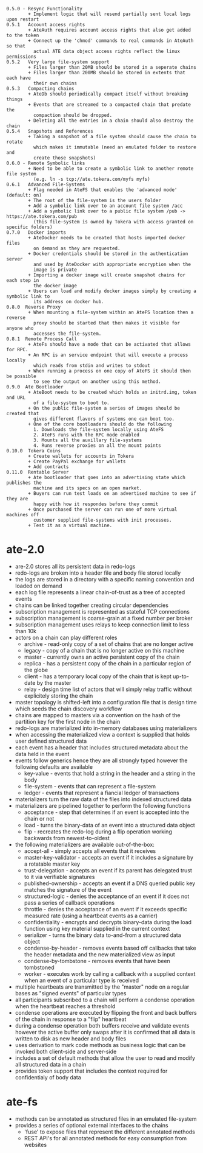```
0.5.0 - Resync Functionality
        + Implement logic that will resend partially sent local logs upon restart
0.5.1   Account access rights
        + AteAuth requires account access rights that also get added to the token
        + Connect up the 'chmod' commands to real commands in AteAuth so that
          actual ATE data object access rights reflect the linux permissions
0.5.2   Very large file-system support
        + Files larger than 20MB should be stored in a seperate chains
        + Files larger than 200MB should be stored in extents that each have
          their own chains
0.5.3   Compacting chains
        + AteDb should periodically compact itself without breaking things
        + Events that are streamed to a compacted chain that predate the
          compaction should be dropped.
        + Deleting all the entries in a chain should also destroy the chain
0.5.4   Snapshots and References
        + Taking a snapshot of a file system should cause the chain to rotate
          which makes it immutable (need an emulated folder to restore and
          create those snapshots)
0.6.0 - Remote Symbolic links
        + Need to be able to create a symbolic link to another remote file system
          (e.g. ln -s tcp://ate.tokera.com/myfs myfs)
0.6.1   Advanced File-Systems
        + Flag needed in AteFS that enables the 'advanced mode' (default: on)
        + The root of the file-system is the users folder
        + Add a symbolic link over to an account file system /acc
        + Add a symbolic link over to a public file system /pub -> https://ate.tokera.com/pub
          (this file-system is owned by Tokera with access granted on specific folders)
0.7.0   Docker imports
        + AteDocker needs to be created that hosts imported docker files
          on demand as they are requested.
        + Docker credentials should be stored in the authentication server
          and used by AteDocker with appropriate encryption when the
          image is private
        + Importing a docker image will create snapshot chains for each step in
          the docker image
        + Users can load and modify docker images simply by creating a symbolic link to
          its address on docker hub.
0.8.0  Reverse Proxy
        + When mounting a file-system within an AteFS location then a reverse
          proxy should be started that then makes it visible for anyone who
          accesses the file-system.
0.8.1  Remote Process Call
        + AteFs should have a mode that can be activated that allows for RPC.
        + An RPC is an service endpoint that will execute a process locally
          which reads from stdin and writes to stdout
        + When running a process on one copy of AteFS it should then be possible
          to see the output on another using this method.
0.9.0  Ate Bootloader
        + AteBoot needs to be created which holds an initrd.img, token and URL
          of a file-system to boot to.
        + On the public file-system a series of images should be created that
          gives different flavors of systems one can boot too.
        + One of the core bootloaders should do the following
          1. Downloads the file-system locally using AteFS
          2. AteFS runs with the RPC mode enabled
          3. Mounts all the auxillary file-systems
          4. Runs reverse proxies on all the mount points
0.10.0  Tokera Coins
        + Create wallets for accounts in Tokera
        + Create PayPal exchange for wallets
        + Add contracts
0.11.0  Rentable Server
        + Ate bootloader that goes into an advertising state which publishes the
          machine and its specs on an open market.
        + Buyers can run test loads on an advertised machine to see if they are
          happy with how it respondes before they commit
        + Once purchased the server can run one of more virtual machines off
          customer supplied file-systems with init processes.
        + Test it as a virtual machine.
```

ate-2.0
=======

- are-2.0 stores all its persistent data in redo-logs
- redo-logs are broken into a header file and body file stored locally
- the logs are stored in a directory with a specific naming convention and loaded on demand
- each log file represents a linear chain-of-trust as a tree of accepted events
- chains can be linked together creating circular dependencies
- subscription management is represented as stateful TCP connections
- subscription management is coarse-grain at a fixed number per broker
- subscription management uses relays to keep connection limit to less than 10k
- actors on a chain can play different roles
  + archive - read-only copy of a set of chains that are no longer active
  + legacy - copy of a chain that is no longer active on this machine
  + master - currently owns an active persistent copy of the chain
  + replica - has a persistent copy of the chain in a particular region of the globe
  + client - has a temporary local copy of the chain that is kept up-to-date by the master
  + relay - design time list of actors that will simply relay traffic without explicitely storing the chain
- master topology is shifted-left into a configuration file that is design time which seeds the chain discovery workflow
- chains are mapped to masters via a convention on the hash of the partition key for the first node in the chain
- redo-logs are materialized into in-memory databases using materializers
- when accessing the materialized view a context is supplied that holds user defined structured data
- each event has a header that includes structured metadata about the data held in the event
- events follow generics hence they are all strongly typed however the following defaults are available
  + key-value - events that hold a string in the header and a string in the body
  + file-system - events that can represent a file-system
  + ledger - events that represent a fiancial ledger of transactions
- materializers turn the raw data of the files into indexed structured data
- materializers are pipelined together to perform the following functions
  + acceptance - step that determines if an event is accepted into the chain or not
  + load - turns the binary-data of an event into a structured data object
  + flip - recreates the redo-log during a flip operation working backwards from newest-to-oldest
- the following materializers are available out-of-the-box:
  + accept-all - simply accepts all events that it receives
  + master-key-validator - accepts an event if it includes a signature by a rotatable master key
  + trust-delegation - accepts an event if its parent has delegated trust to it via verifiable signatures
  + published-ownership - accepts an event if a DNS queried public key matches the signature of the event
  + structured-logic - denies the acceptance of an event if it does not pass a series of callback operations
  + throttle - denies the acceptance of an event if it exceeds specific measured rate (using a heartbeat events as a carrier)
  + confidentiality - encrypts and decrypts binary-data during the load function using key material supplied in the current context
  + serializer - turns the binary data to-and-from a structured data object
  + condense-by-header - removes events based off callbacks that take the header metadata and the new materialized view as input
  + condense-by-tombstone - removes events that have been tombstoned
  + worker - executes work by calling a callback with a supplied context when an event of a particular type is received
- multiple heartbeats are transmitted by the "master" node on a regular bases as "signed events" of particular types
- all participants subscribed to a chain will perform a condense operation when the heartbeat reaches a threshold
- condense operations are executed by flipping the front and back buffers of the chain in response to a "flip" heartbeat
- during a condense operation both buffers receive and validate events however the active buffer only swaps after
  it is confirmed that all data is written to disk as new header and body files
- uses derivation to mark code methods as business logic that can be invoked both client-side and server-side
- includes a set of default methods that allow the user to read and modify all structured data in a chain
- provides token support that includes the context required for confidentialy of body data

ate-fs
======
- methods can be annotated as structured files in an emulated file-system
- provides a series of optional external interfaces to the chains
   + 'fuse' to expose files that represent the different annotated methods
   + REST API's for all annotated methods for easy consumption from websites